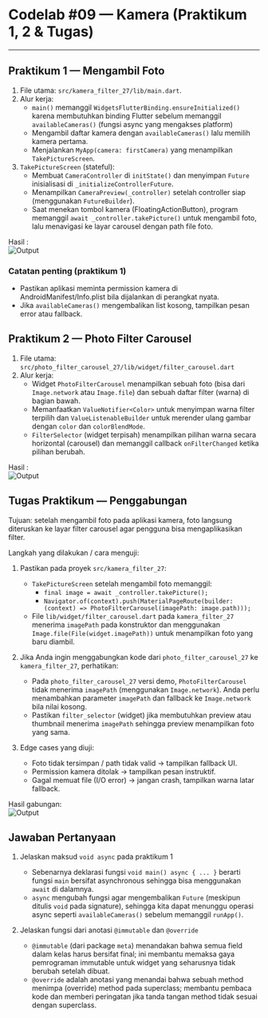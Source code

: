 # Codelab #09 — Kamera (Praktikum 1, 2 & Tugas)

---

## Praktikum 1 — Mengambil Foto

1. File utama: `src/kamera_filter_27/lib/main.dart`.
2. Alur kerja:
   - `main()` memanggil `WidgetsFlutterBinding.ensureInitialized()` karena membutuhkan binding Flutter sebelum memanggil `availableCameras()` (fungsi async yang mengakses platform)
   - Mengambil daftar kamera dengan `availableCameras()` lalu memilih kamera pertama.
   - Menjalankan `MyApp(camera: firstCamera)` yang menampilkan `TakePictureScreen`.
3. `TakePictureScreen` (stateful):
   - Membuat `CameraController` di `initState()` dan menyimpan `Future` inisialisasi di `_initializeControllerFuture`.
   - Menampilkan `CameraPreview(_controller)` setelah controller siap (menggunakan `FutureBuilder`).
   - Saat menekan tombol kamera (FloatingActionButton), program memanggil `await _controller.takePicture()` untuk mengambil foto, lalu menavigasi ke layar carousel dengan path file foto.

Hasil : <br>
![Output](img/01.webp)

### Catatan penting (praktikum 1)

- Pastikan aplikasi meminta permission kamera di AndroidManifest/Info.plist bila dijalankan di perangkat nyata.
- Jika `availableCameras()` mengembalikan list kosong, tampilkan pesan error atau fallback.

## Praktikum 2 — Photo Filter Carousel

1. File utama: `src/photo_filter_carousel_27/lib/widget/filter_carousel.dart`
2. Alur kerja:
   - Widget `PhotoFilterCarousel` menampilkan sebuah foto (bisa dari `Image.network` atau `Image.file`) dan sebuah daftar filter (warna) di bagian bawah.
   - Memanfaatkan `ValueNotifier<Color>` untuk menyimpan warna filter terpilih dan `ValueListenableBuilder` untuk merender ulang gambar dengan `color` dan `colorBlendMode`.
   - `FilterSelector` (widget terpisah) menampilkan pilihan warna secara horizontal (carousel) dan memanggil callback `onFilterChanged` ketika pilihan berubah.

Hasil :<br>
![Output](img/02.webp)

## Tugas Praktikum — Penggabungan

Tujuan: setelah mengambil foto pada aplikasi kamera, foto langsung diteruskan ke layar filter carousel agar pengguna bisa mengaplikasikan filter.

Langkah yang dilakukan / cara menguji:

1. Pastikan pada proyek `src/kamera_filter_27`:

   - `TakePictureScreen` setelah mengambil foto memanggil:
     - `final image = await _controller.takePicture();`
     - `Navigator.of(context).push(MaterialPageRoute(builder: (context) => PhotoFilterCarousel(imagePath: image.path)));`
   - File `lib/widget/filter_carousel.dart` pada `kamera_filter_27` menerima `imagePath` pada konstruktor dan menggunakan `Image.file(File(widget.imagePath))` untuk menampilkan foto yang baru diambil.

2. Jika Anda ingin menggabungkan kode dari `photo_filter_carousel_27` ke `kamera_filter_27`, perhatikan:

   - Pada `photo_filter_carousel_27` versi demo, `PhotoFilterCarousel` tidak menerima `imagePath` (menggunakan `Image.network`). Anda perlu menambahkan parameter `imagePath` dan fallback ke `Image.network` bila nilai kosong.
   - Pastikan `filter_selector` (widget) jika membutuhkan preview atau thumbnail menerima `imagePath` sehingga preview menampilkan foto yang sama.

3. Edge cases yang diuji:
   - Foto tidak tersimpan / path tidak valid -> tampilkan fallback UI.
   - Permission kamera ditolak -> tampilkan pesan instruktif.
   - Gagal memuat file (I/O error) -> jangan crash, tampilkan warna latar fallback.

Hasil gabungan:<br>
![Output](img/03.webp)

## Jawaban Pertanyaan

1. Jelaskan maksud `void async` pada praktikum 1

   - Sebenarnya deklarasi fungsi `void main() async { ... }` berarti fungsi `main` bersifat asynchronous sehingga bisa menggunakan `await` di dalamnya.
   - `async` mengubah fungsi agar mengembalikan `Future` (meskipun ditulis `void` pada signature), sehingga kita dapat menunggu operasi async seperti `availableCameras()` sebelum memanggil `runApp()`.

2. Jelaskan fungsi dari anotasi `@immutable` dan `@override`

   - `@immutable` (dari package `meta`) menandakan bahwa semua field dalam kelas harus bersifat final; ini membantu memaksa gaya pemrograman immutable untuk widget yang seharusnya tidak berubah setelah dibuat.
   - `@override` adalah anotasi yang menandai bahwa sebuah method menimpa (override) method pada superclass; membantu pembaca kode dan memberi peringatan jika tanda tangan method tidak sesuai dengan superclass.
